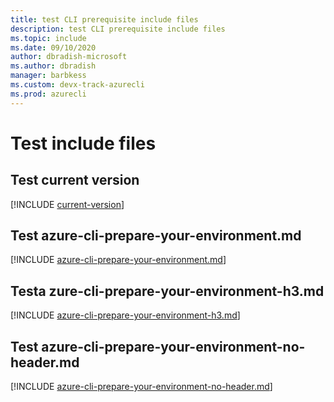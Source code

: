 ```yaml
---
title: test CLI prerequisite include files
description: test CLI prerequisite include files
ms.topic: include
ms.date: 09/10/2020
author: dbradish-microsoft
ms.author: dbradish
manager: barbkess
ms.custom: devx-track-azurecli
ms.prod: azurecli
---
```


# Test include files

## Test current version

[!INCLUDE [current-version](includes/current-version.md)]

## Test azure-cli-prepare-your-environment.md

[!INCLUDE [azure-cli-prepare-your-environment.md](includes/azure-cli-prepare-your-environment-no-header.md)]

## Testa zure-cli-prepare-your-environment-h3.md

[!INCLUDE [azure-cli-prepare-your-environment-h3.md](includes/azure-cli-prepare-your-environment-h3.md)]

## Test azure-cli-prepare-your-environment-no-header.md

[!INCLUDE [azure-cli-prepare-your-environment-no-header.md](includes/azure-cli-prepare-your-environment.md)]

